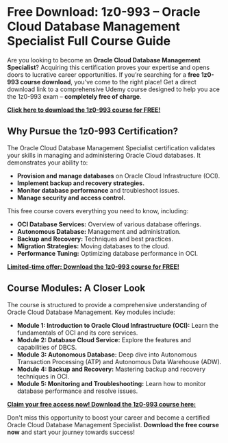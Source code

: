# Free Download: 1z0-993 – Oracle Cloud Database Management Specialist Full Course Guide

Are you looking to become an **Oracle Cloud Database Management Specialist**? Acquiring this certification proves your expertise and opens doors to lucrative career opportunities. If you’re searching for a **free 1z0-993 course download**, you’ve come to the right place! Get a direct download link to a comprehensive Udemy course designed to help you ace the 1z0-993 exam – **completely free of charge**.

[**Click here to download the 1z0-993 course for FREE!**](https://udemywork.com/1z0-993)

## Why Pursue the 1z0-993 Certification?

The Oracle Cloud Database Management Specialist certification validates your skills in managing and administering Oracle Cloud databases. It demonstrates your ability to:

*   **Provision and manage databases** on Oracle Cloud Infrastructure (OCI).
*   **Implement backup and recovery strategies.**
*   **Monitor database performance** and troubleshoot issues.
*   **Manage security and access control.**

This free course covers everything you need to know, including:

*   **OCI Database Services:** Overview of various database offerings.
*   **Autonomous Database:** Management and administration.
*   **Backup and Recovery:** Techniques and best practices.
*   **Migration Strategies:** Moving databases to the cloud.
*   **Performance Tuning:** Optimizing database performance in OCI.

[**Limited-time offer: Download the 1z0-993 course for FREE!**](https://udemywork.com/1z0-993)

## Course Modules: A Closer Look

The course is structured to provide a comprehensive understanding of Oracle Cloud Database Management. Key modules include:

*   **Module 1: Introduction to Oracle Cloud Infrastructure (OCI):** Learn the fundamentals of OCI and its core services.
*   **Module 2: Database Cloud Service:** Explore the features and capabilities of DBCS.
*   **Module 3: Autonomous Database:** Deep dive into Autonomous Transaction Processing (ATP) and Autonomous Data Warehouse (ADW).
*   **Module 4: Backup and Recovery:** Mastering backup and recovery techniques in OCI.
*   **Module 5: Monitoring and Troubleshooting:** Learn how to monitor database performance and resolve issues.

[**Claim your free access now! Download the 1z0-993 course here:**](https://udemywork.com/1z0-993)

Don't miss this opportunity to boost your career and become a certified Oracle Cloud Database Management Specialist. **Download the free course now** and start your journey towards success!
